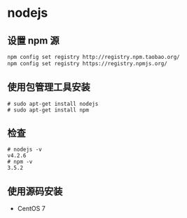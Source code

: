 # nodejs

## 设置 npm 源

```bash
npm config set registry http://registry.npm.taobao.org/
npm config set registry https://registry.npmjs.org/
```

## 使用包管理工具安装

```
# sudo apt-get install nodejs
# sudo apt-get install npm
```

## 检查

```
# nodejs -v
v4.2.6
# npm -v
3.5.2
```

## 使用源码安装

+ CentOS 7

  ```bash
  
  ```
